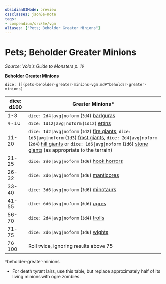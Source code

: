 ```yaml
---
obsidianUIMode: preview
cssclasses: json5e-note
tags:
- compendium/src/5e/vgm
aliases: ["Pets; Beholder Greater Minions"]
---
```

# Pets; Beholder Greater Minions
*Source: Volo's Guide to Monsters p. 16* 

**Beholder Greater Minions**

`dice: [](pets-beholder-greater-minions-vgm.md#^beholder-greater-minions)`

| dice: d100 | Greater Minions* |
|------------|------------------|
| 1-3 | `dice: 2d4\|avg\|noform` (`2d4`) [barlguras](/3-Mechanics/CLI/bestiary/fiend/barlgura.md) |
| 4-10 | `dice: 1d12\|avg\|noform` (`1d12`) [ettins](/3-Mechanics/CLI/bestiary/giant/ettin.md) |
| 11-20 | `dice: 1d2\|avg\|noform` (`1d2`) [fire giants](/3-Mechanics/CLI/bestiary/giant/fire-giant.md), `dice: 1d3\|avg\|noform` (`1d3`) [frost giants](/3-Mechanics/CLI/bestiary/giant/frost-giant.md), `dice: 2d4\|avg\|noform` (`2d4`) [hill giants](/3-Mechanics/CLI/bestiary/giant/hill-giant.md) or `dice: 1d6\|avg\|noform` (`1d6`) [stone giants](/3-Mechanics/CLI/bestiary/giant/stone-giant.md) (as appropriate to the terrain) |
| 21-25 | `dice: 3d6\|avg\|noform` (`3d6`) [hook horrors](/3-Mechanics/CLI/bestiary/monstrosity/hook-horror.md) |
| 26-32 | `dice: 3d6\|avg\|noform` (`3d6`) [manticores](/3-Mechanics/CLI/bestiary/monstrosity/manticore.md) |
| 33-40 | `dice: 3d6\|avg\|noform` (`3d6`) [minotaurs](/3-Mechanics/CLI/bestiary/monstrosity/minotaur.md) |
| 41-55 | `dice: 6d6\|avg\|noform` (`6d6`) [ogres](/3-Mechanics/CLI/bestiary/giant/ogre.md) |
| 56-70 | `dice: 2d4\|avg\|noform` (`2d4`) [trolls](/3-Mechanics/CLI/bestiary/giant/troll.md) |
| 71-75 | `dice: 3d6\|avg\|noform` (`3d6`) [wights](/3-Mechanics/CLI/bestiary/undead/wight.md) |
| 76-100 | Roll twice, ignoring results above 75 |
^beholder-greater-minions

* For death tyrant lairs, use this table, but replace approximately half of its living minions with ogre zombies.